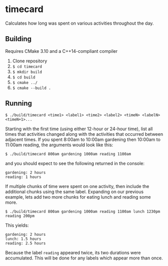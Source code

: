 # timecard

Calculates how long was spent on various activities throughout the day.

## Building
Requires CMake 3.10 and a C++14-compliant compiler
1. Clone repository
1. `$ cd timecard`
1. `$ mkdir build`
1. `$ cd build`
1. `$ cmake ../`
1. `$ cmake --build .`

## Running
`$ ./build/timecard <time1> <label1> <time2> <label2> <timeN> <labelN> <timeN+1>...`

Starting with the first time (using either 12-hour or 24-hour time), list all times that activities changed along with the activities that occurred between adjacent times. If you spent 8:00am to 10:00am gardening then 10:00am to 11:00am reading, the arguments would look like this:

`$ ./build/timecard 800am gardening 1000am reading 1100am`

and you should expect to see the following returned in the console:

```
gardening: 2 hours
reading: 1 hours
```

If multiple chunks of time were spent on one activity, then include the additional chunks using the same label. Expanding on our previous example, lets add two more chunks for eating lunch and reading some more.

`$ ./build/timecard 800am gardening 1000am reading 1100am lunch 1230pm reading 200pm`

This yields:

```
gardening: 2 hours
lunch: 1.5 hours
reading: 2.5 hours
```

Because the label `reading` appeared twice, its two durations were accumulated. This will be done for any labels which appear more than once.
